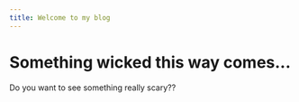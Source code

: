 ```yaml
---
title: Welcome to my blog
---
```

# Something wicked this way comes...
Do you want to see something really scary??
